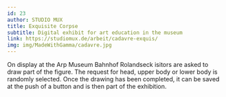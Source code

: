 ```yaml
---
id: 23
author: STUDIO MUX
title: Exquisite Corpse
subtitle: Digital exhibit for art education in the museum
link: https://studiomux.de/arbeit/cadavre-exquis/
img: img/MadeWithGamma/cadavre.jpg
---
```

On display at the Arp Museum Bahnhof Rolandseck isitors are asked to draw part of the figure. The request for head, upper body or lower body is randomly selected. Once the drawing has been completed, it can be saved at the push of a button and is then part of the exhibition.